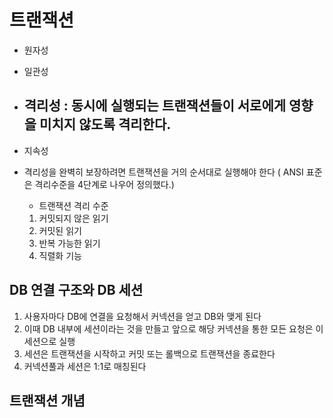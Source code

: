 # 트랜잭션

- 원자성
- 일관성
- ## 격리성 : 동시에 실행되는 트랜잭션들이 서로에게 영향을 미치지 않도록 격리한다.
- 지속성

- 격리성을 완벽히 보장하려면 트랜잭션을 거의 순서대로 실행해야 한다 ( ANSI 표준은 격리수준을 4단계로 나우어 정의했다.)

    - 트랜잭션 격리 수준
    1. 커밋되지 않은 읽기
    2. 커밋된 읽기
    3. 반복 가능한 읽기
    4. 직렬화 기능


## DB 연결 구조와 DB 세션

1. 사용자마다 DB에 연결을 요청해서 커넥션을 얻고 DB와 맺게 된다 
2. 이때 DB 내부에 세션이라는 것을 만들고 앞으로 해당 커넥션을 통한 모든 요청은 이 세션으로 실행
3. 세션은 트랜잭션을 시작하고 커밋 또는 롤백으로 트랜잭션을 종료한다
4. 커넥션풀과 세션은 1:1로 매칭된다


## 트랜잭션 개념

